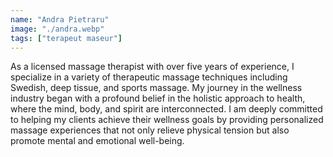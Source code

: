 ```yaml
---
name: "Andra Pietraru"
image: "./andra.webp"
tags: ["terapeut maseur"]
---
```


As a licensed massage therapist with over five years of experience, I specialize in a variety of therapeutic massage techniques including Swedish, deep tissue, and sports massage. My journey in the wellness industry began with a profound belief in the holistic approach to health, where the mind, body, and spirit are interconnected. I am deeply committed to helping my clients achieve their wellness goals by providing personalized massage experiences that not only relieve physical tension but also promote mental and emotional well-being.
